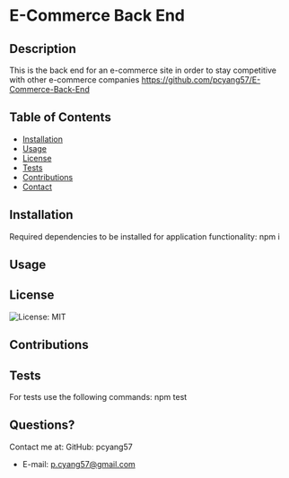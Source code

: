 # E-Commerce Back End

## Description
  This is the back end for an e-commerce site in order to stay competitive with other e-commerce companies
  https://github.com/pcyang57/E-Commerce-Back-End
  ## Table of Contents
  * [Installation](#installation)
  * [Usage](#usage)
  * [License](#license)
  * [Tests](#Tests)
  * [Contributions](#Contributions)
  * [Contact](#Contact)



## Installation 
  Required dependencies to be installed for application functionality: npm i
  ## Usage
  
  ## License
  ![License: MIT](https://img.shields.io/badge/License-MIT-yellow.svg)
  ## Contributions
  
  ## Tests
  For tests use the following commands: npm test
  
  ## Questions?
  Contact me at:
  GitHub: pcyang57
  * E-mail: p.cyang57@gmail.com
